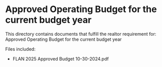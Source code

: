 # Approved Operating Budget for the current budget year

This directory contains documents that fulfill the realtor requirement for:
Approved Operating Budget for the current budget year

Files included:
- FLAN 2025 Approved Budget 10-30-2024.pdf
